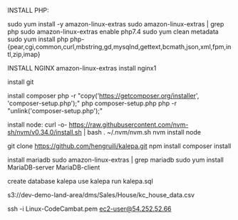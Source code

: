INSTALL PHP:

sudo yum install -y amazon-linux-extras
sudo  amazon-linux-extras | grep php
sudo amazon-linux-extras enable php7.4
sudo yum clean metadata
sudo yum install php php-{pear,cgi,common,curl,mbstring,gd,mysqlnd,gettext,bcmath,json,xml,fpm,intl,zip,imap}

INSTALL NGINX
amazon-linux-extras install nginx1

install git

install composer
php -r "copy('https://getcomposer.org/installer', 'composer-setup.php');"
php composer-setup.php
php -r "unlink('composer-setup.php');"

install node:
curl -o- https://raw.githubusercontent.com/nvm-sh/nvm/v0.34.0/install.sh | bash
. ~/.nvm/nvm.sh
nvm install node

git clone https://github.com/hengruili/kalepa.git
npm install
composer install

install mariadb
sudo  amazon-linux-extras | grep mariadb
sudo yum install MariaDB-server MariaDB-client

create database kalepa
use kalepa
run kalepa.sql

s3://dev-demo-land-area/dms/Sales/House/kc_house_data.csv

ssh -i Linux-CodeCambat.pem ec2-user@54.252.52.66